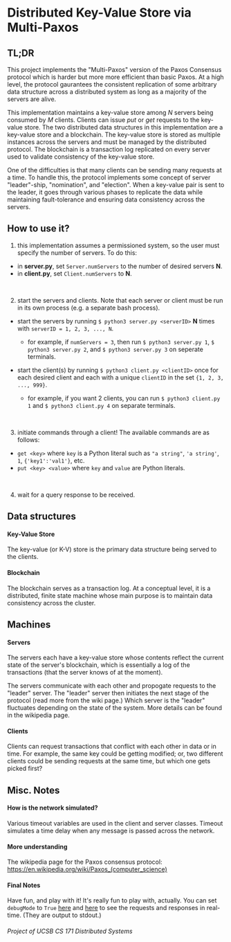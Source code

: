 # Distributed Key-Value Store via Multi-Paxos

## TL;DR
This project implements the "Multi-Paxos" version of the Paxos Consensus protocol which is harder but more more efficient than basic Paxos. At a high level, the protocol gaurantees the consistent replication of some arbitrary data structure across a distributed system as long as a majority of the servers are alive.

This implementation maintains a key-value store among *N* servers being consumed by *M* clients. Clients can issue *put* or *get* requests to the key-value store. The two distributed data structures in this implementation are a key-value store and a blockchain. The key-value store is stored as multiple instances across the servers and must be managed by the distributed protocol. The blockchain is a transaction log replicated on every server used to validate consistency of the key-value store.

One of the difficulties is that many clients can be sending many requests at a time. To handle this, the protocol implements some concept of server "leader"-ship, "nomination", and "election". When a key-value pair is sent to the leader, it goes through various phases to replicate the data while maintaining fault-tolerance and ensuring data consistency across the servers. 

## How to use it?

1. this implementation assumes a permissioned system, so the user must specify the number of servers. To do this:

* in **server.py**, set `Server.numServers` to the number of desired servers **N**.
* in **client.py**, set `Client.numServers` to **N**.

<br/>

2. start the servers and clients. Note that each server or client must be run in its own process (e.g. a separate bash process).

* start the servers by running `$ python3 server.py <serverID>` **N** times with `serverID = 1, 2, 3, ..., N`.
   * for example, if `numServers = 3`, then run `$ python3 server.py 1`, `$ python3 server.py 2`, and `$ python3 server.py 3` on seperate terminals.

* start the client(s) by running `$ python3 client.py <clientID>` once for each desired client and each with a unique `clientID` in the set `{1, 2, 3, ..., 999}`.
   * for example, if you want 2 clients, you can run `$ python3 client.py 1` and `$ python3 client.py 4` on separate terminals.

<br/>

3. initiate commands through a client! The available commands are as follows:
* `get <key>` where `key` is a Python literal such as `"a string"`, `'a string'`, `1`, `{'key1':'val1'}`, etc.
* `put <key> <value>` where `key` and `value` are Python literals.

<br/>

4. wait for a query response to be received.

## Data structures

#### Key-Value Store
The key-value (or K-V) store is the primary data structure being served to the clients.

#### Blockchain
The blockchain serves as a transaction log. At a conceptual level, it is a distributed, finite state machine whose main purpose is to maintain data consistency across the cluster. 

## Machines

#### Servers
The servers each have a key-value store whose contents reflect the current state of the server's blockchain, which is essentially a log of the transactions (that the server knows of at the moment).

The servers communicate with each other and propogate requests to the "leader" server. The "leader" server then initiates the next stage of the protocol (read more from the wiki page.) Which server is the "leader" fluctuates depending on the state of the system. More details can be found in the wikipedia page.

#### Clients
Clients can request transactions that conflict with each other in data or in time. For example, the same key could be getting modified; or, two different clients could be sending requests at the same time, but which one gets picked first?

## Misc. Notes
#### How is the network simulated?
Various timeout variables are used in the client and server classes. Timeout simulates a time delay when any message is passed across the network.

#### More understanding
The wikipedia page for the Paxos consensus protocol: https://en.wikipedia.org/wiki/Paxos_(computer_science)

#### Final Notes
Have fun, and play with it! It's really fun to play with, actually. You can set `debugMode` to `True` [here](https://github.com/nicomwong/paxosBlockChain/blob/main/client.py#L12) and [here](https://github.com/nicomwong/paxosBlockChain/blob/main/server.py#L45) to see the requests and responses in real-time. (They are output to stdout.)

###### Project of UCSB CS 171 Distributed Systems
